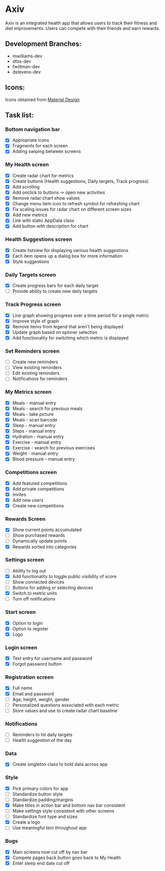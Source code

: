 # Axiv
Axiv is an integrated health app that allows users to track their fitness and
diet improvements. Users can compete with their friends and earn rewards.
## Development Branches:
* mwilliams-dev
* dfox-dev
* fwiltman-dev
* dstevens-dev
## Icons:
Icons obtained from [Material Design](https://material.io/tools/icons/)
## Task list:
### Bottom navigation bar
- [x] Appropriate icons
- [x] Fragments for each screen
- [x] Adding swiping between screens
### My Health screen
- [x] Create radar chart for metrics
- [x] Create buttons (Health suggestions, Daily targets, Track progress)
- [x] Add scrolling
- [x] Add onclick to buttons -> open new activities
- [x] Remove radar chart show values
- [x] Change menu item icon to refresh symbol for refreshing chart
- [x] Fix scaling issues for radar chart on different screen sizes
- [x] Add new metrics
- [x] Link with static AppData class
- [x] Add button with description for chart
### Health Suggestions screen
- [x] Create listview for displaying various health suggestions
- [x] Each item opens up a dialog box for more information
- [x] Style suggestions
### Daily Targets screen
- [x] Create progress bars for each daily target
- [ ] Provide ability to create new daily targets
### Track Progress screen
- [x] Line graph showing progress over a time period for a single metric 
- [x] Improve style of graph
- [x] Remove items from legend that aren't being displayed
- [x] Update graph based on spinner selection
- [x] Add functionality for switching which metric is displayed
### Set Reminders screen
- [ ] Create new reminders
- [ ] View existing reminders
- [ ] Edit existing reminders
- [ ] Notifications for reminders
### My Metrics screen
- [x] Meals - manual entry
- [x] Meals - search for previous meals
- [x] Meals - take picture
- [x] Meals - scan barcode
- [x] Sleep - manual entry
- [x] Steps - manual entry
- [x] Hydration - manual entry
- [x] Exercise - manual entry
- [x] Exercise - search for previous exercises
- [x] Weight - manual entry
- [x] Blood pressure - manual entry
### Competitions screen
- [x] Add featured competitions
- [x] Add private competitions
- [x] Invites
- [x] Add new users
- [x] Create new competitions
### Rewards Screen
- [x] Show current points accumulated
- [ ] Show purchased rewards
- [ ] Dynamically update points
- [x] Rewards sorted into categories
### Settings screen
- [ ] Ability to log out
- [x] Add functionality to toggle public visibility of score
- [ ] Show connected devices
- [ ] Buttons for adding or selecting devices
- [x] Switch to metric units
- [ ] Turn off notifications
### Start screen
- [x] Option to login
- [x] Option to register
- [x] Logo
### Login screen
- [x] Text entry for username and password
- [x] Forgot password button 
### Registration screen
- [x] Full name
- [x] Email and password
- [ ] Age, height, weight, gender
- [ ] Personalized questions associated with each metric
- [ ] Store values and use to create radar chart baseline
### Notifications
- [ ] Reminders to hit daily targets
- [ ] Health suggestion of the day
### Data
- [x] Create singleton class to hold data across app
### Style
- [x] Pick primary colors for app
- [ ] Standardize button style
- [ ] Standardize padding/margins
- [x] Make titles in action bar and bottom nav bar consistent
- [ ] Make settings style consistent with other screens
- [ ] Standardize font type and sizes
- [x] Create a logo
- [ ] Use meaningful text throughout app
### Bugs
- [x] Main screens now cut off by nav bar
- [x] Compete pages back button goes back to My Health
- [x] Enter sleep end date cut off
